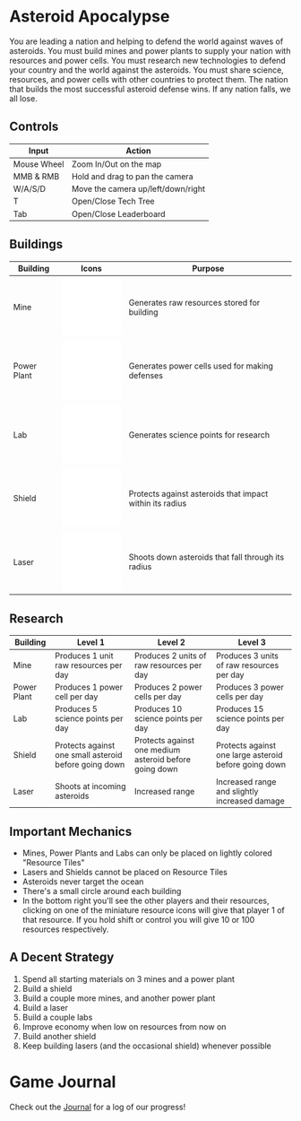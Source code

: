 # Asteroid Apocalypse

You are leading a nation and helping to defend the world against waves of asteroids. You must build mines and power plants to supply your nation with resources and power cells. You must research new technologies to defend your country and the world against the asteroids. You must share science, resources, and power cells with other countries to protect them. The nation that builds the most successful asteroid defense wins. If any nation falls, we all lose.

## Controls

| Input         | Action                             |
| ------------- | ---------------------------------- |
| Mouse Wheel   | Zoom In/Out on the map 	         |
| MMB & RMB     | Hold and drag to pan the camera    |
| W/A/S/D       | Move the camera up/left/down/right |
| T             | Open/Close Tech Tree               |
| Tab		    | Open/Close Leaderboard	         |

## Buildings

| Building    | Icons                                            | Purpose                                                  |
| ----------- | ------------------------------------------------ | -------------------------------------------------------- |
| Mine        | ![Mine](assets/icons/Mine.png)                   | Generates raw resources stored for building              |
| Power Plant | ![<Power Plant>](<assets/icons/Power Plant.png>) | Generates power cells used for making defenses           |
| Lab         | ![Lab](assets/icons/Lab.png)                     | Generates science points for research                    |
| Shield      | ![Shield](assets/icons/Shield.png)               | Protects against asteroids that impact within its radius |
| Laser       | ![Laser](assets/icons/Missile.png)               | Shoots down asteroids that fall through its radius       |

## Research

| Building    | Level 1                                               | Level 2                                                | Level 3                                               |
| ----------- | ----------------------------------------------------- | ------------------------------------------------------ | ----------------------------------------------------- |
| Mine        | Produces 1 unit  raw resources per day                | Produces 2 units of raw resources per day              | Produces 3 units of raw resources per day             |
| Power Plant | Produces 1 power cell per day                         | Produces 2 power cells per day                         | Produces 3 power cells per day                        |
| Lab         | Produces 5 science points per day                     | Produces 10 science points per day                     | Produces 15 science points per day                    |
| Shield      | Protects against one small asteroid before going down | Protects against one medium asteroid before going down | Protects against one large asteroid before going down |
| Laser       | Shoots at incoming asteroids                          | Increased range                                        | Increased range and slightly increased damage         |

## Important Mechanics
- Mines, Power Plants and Labs can only be placed on lightly colored "Resource Tiles"
- Lasers and Shields cannot be placed on Resource Tiles
- Asteroids never target the ocean
- There's a small circle around each building
- In the bottom right you'll see the other players and their resources, clicking on one of the miniature resource icons will give that player 1 of that resource. If you hold shift or control you will give 10 or 100 resources respectively.

## A Decent Strategy
1. Spend all starting materials on 3 mines and a power plant
2. Build a shield
3. Build a couple more mines, and another power plant
4. Build a laser
5. Build a couple labs
6. Improve economy when low on resources from now on
7. Build another shield
8. Keep building lasers (and the occasional shield) whenever possible

# Game Journal

Check out the [Journal](docs/journal.md) for a log of our progress!

